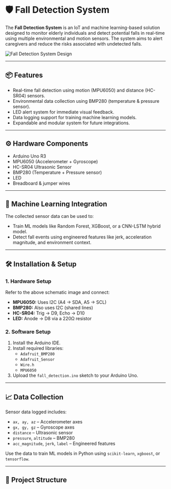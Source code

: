 # 🛡️ Fall Detection System

The **Fall Detection System** is an IoT and machine learning-based solution designed to monitor elderly individuals and detect potential falls in real-time using multiple environmental and motion sensors. The system aims to alert caregivers and reduce the risks associated with undetected falls.

![Fall Detection System Design](Fall%20Detection%20System_Schematic.jpg)

---

## 📦 Features

- Real-time fall detection using motion (MPU6050) and distance (HC-SR04) sensors.
- Environmental data collection using BMP280 (temperature & pressure sensor).
- LED alert system for immediate visual feedback.
- Data logging support for training machine learning models.
- Expandable and modular system for future integrations.

---

## ⚙️ Hardware Components

- Arduino Uno R3
- MPU6050 (Accelerometer + Gyroscope)
- HC-SR04 Ultrasonic Sensor
- BMP280 (Temperature + Pressure sensor)
- LED
- Breadboard & jumper wires

---

## 🧠 Machine Learning Integration

The collected sensor data can be used to:
- Train ML models like Random Forest, XGBoost, or a CNN-LSTM hybrid model.
- Detect fall events using engineered features like jerk, acceleration magnitude, and environment context.

---

## 🛠️ Installation & Setup

### 1. Hardware Setup

Refer to the above schematic image and connect:
- **MPU6050:** Uses I2C (A4 -> SDA, A5 -> SCL)
- **BMP280:** Also uses I2C (shared lines)
- **HC-SR04:** Trig -> D9, Echo -> D10
- **LED:** Anode -> D8 via a 220Ω resistor

### 2. Software Setup

1. Install the Arduino IDE.
2. Install required libraries:
   - `Adafruit_BMP280`
   - `Adafruit_Sensor`
   - `Wire.h`
   - `MPU6050`
3. Upload the `fall_detection.ino` sketch to your Arduino Uno.

---

## 📈 Data Collection

Sensor data logged includes:
- `ax, ay, az` – Accelerometer axes
- `gx, gy, gz` – Gyroscope axes
- `distance` – Ultrasonic sensor
- `pressure`, `altitude` – BMP280
- `acc_magnitude`, `jerk`, `label` – Engineered features

Use the data to train ML models in Python using `scikit-learn`, `xgboost`, or `tensorflow`.

---

## 🧪 Project Structure
